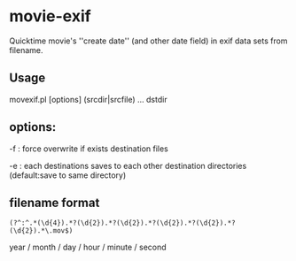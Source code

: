 # movie-exif
Quicktime movie's ''create date'' (and other date field) in exif data sets from filename.

## Usage
movexif.pl \[options\] \(srcdir|srcfile\) ... dstdir

## options:
-f : force overwrite if exists destination files

-e : each destinations saves to each other destination directories (default:save to same directory)

## filename format

```
(?^:^.*(\d{4}).*?(\d{2}).*?(\d{2}).*?(\d{2}).*?(\d{2}).*?(\d{2}).*\.mov$)
```

year / month / day / hour / minute / second
